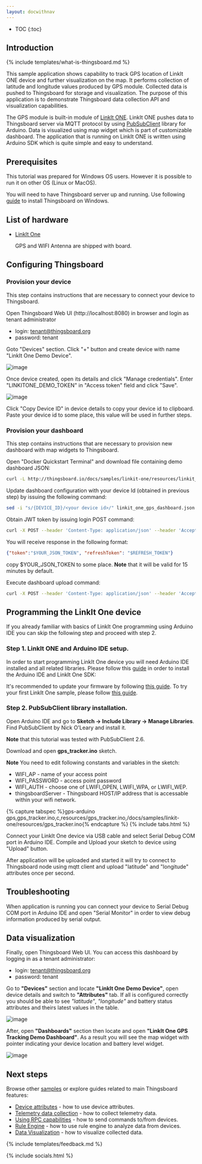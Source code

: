 ```yaml
---
layout: docwithnav
---
```


* TOC
{:toc}

## Introduction
{% include templates/what-is-thingsboard.md %}

This sample application shows capability to track GPS location of LinkIt ONE device and further visualization on the map. 
It performs collection of latitude and longitude values produced by GPS module. 
Collected data is pushed to Thingsboard for storage and visualization. 
The purpose of this application is to demonstrate Thingsboard data collection API and visualization capabilities.

The GPS module is built-in module of [LinkIt ONE](http://wiki.seeed.cc/LinkIt_ONE/). 
LinkIt ONE pushes data to Thingsboard server via MQTT protocol by using [PubSubClient](https://github.com/knolleary/pubsubclient) library for Arduino. 
Data is visualized using map widget which is part of customizable dashboard. 
The application that is running on LinkIt ONE is written using Arduino SDK which is quite simple and easy to understand.

## Prerequisites

This tutorial was prepared for Windows OS users. However it is possible to run it on other OS (Linux or MacOS).
 
You will need to have Thingsboard server up and running. 
Use following [guide](/docs/user-guide/install/docker-windows/) to install Thingsboard on Windows. 

## List of hardware

 - [LinkIt One](https://www.seeedstudio.com/LinkIt-ONE-p-2017.html) 
   
   GPS and WIFI Antenna are shipped with board.
 
## Configuring Thingsboard

### Provision your device

This step contains instructions that are necessary to connect your device to Thingsboard.

Open Thingsboard Web UI (http://localhost:8080) in browser and login as tenant administrator

 - login: tenant@thingsboard.org
 - password: tenant
 
Goto "Devices" section. Click "+" button and create device with name "LinkIt One Demo Device". 

![image](/images/samples/linkit-one/gps/device.png)

Once device created, open its details and click "Manage credentials".
Enter "LINKITONE_DEMO_TOKEN" in "Access token" field and click "Save".

![image](/images/samples/linkit-one/gps/credentials.png)


Click "Copy Device ID" in device details to copy your device id to clipboard.
Paste your device id to some place, this value will be used in further steps.

### Provision your dashboard

This step contains instructions that are necessary to provision new dashboard with map widgets to Thingsboard.

Open "Docker Quickstart Terminal" and download file containing demo dashboard JSON:

```bash
curl -L http://thingsboard.io/docs/samples/linkit-one/resources/linkit_one_gps_dashboard.json > linkit_one_gps_dashboard.json
```

Update dashboard configuration with your device Id (obtained in previous step) by issuing the following command:

```bash
sed -i "s/{DEVICE_ID}/<your device id>/" linkit_one_gps_dashboard.json
```

Obtain JWT token by issuing login POST command:

```bash
curl -X POST --header 'Content-Type: application/json' --header 'Accept: application/json' -d '{"username":"tenant@thingsboard.org", "password":"tenant"}' 'http://localhost:8080/api/auth/login'
```

You will receive response in the following format:

```json
{"token":"$YOUR_JSON_TOKEN", "refreshToken": "$REFRESH_TOKEN"}
```

copy $YOUR_JSON_TOKEN to some place. **Note** that it will be valid for 15 minutes by default.

Execute dashboard upload command:

```bash
curl -X POST --header 'Content-Type: application/json' --header 'Accept: application/json' --header 'X-Authorization: Bearer $YOUR_JSON_TOKEN' -d "@linkit_one_gps_dashboard.json" 'http://localhost:8080/api/dashboard'
```

## Programming the LinkIt One device

If you already familiar with basics of LinkIt One programming using Arduino IDE you can skip the following step and proceed with step 2.

### Step 1. LinkIt ONE and Arduino IDE setup.
In order to start programming LinkIt One device you will need Arduino IDE installed and all related libraries. Please follow this [guide](http://labs.mediatek.com/site/global/developer_tools/mediatek_linkit/get-started/windows_os_stream/install/index.gsp) in order to install the Arduino IDE and LinkIt One SDK:

It's recommended to update your firmware by following [this guide](http://labs.mediatek.com/site/global/developer_tools/mediatek_linkit/get-started/windows_os_stream/update_firmware/index.gsp).
To try your first LinkIt One sample, please follow [this guide](http://labs.mediatek.com/site/global/developer_tools/mediatek_linkit/get-started/windows_os_stream/configure/index.gsp).

### Step 2. PubSubClient library installation.

Open Arduino IDE and go to **Sketch -> Include Library -> Manage Libraries**. Find PubSubClient by Nick O'Leary and install it. 

**Note** that this tutorial was tested with PubSubClient 2.6.

Download and open **gps_tracker.ino** sketch. 

**Note** You need to edit following constants and variables in the sketch:

 - WIFI_AP - name of your access point
 - WIFI_PASSWORD - access point password
 - WIFI_AUTH - choose one of LWIFI_OPEN, LWIFI_WPA, or LWIFI_WEP.
 - thingsboardServer - Thingsboard HOST/IP address that is accessable within your wifi network.

{% capture tabspec %}gps-arduino
gps,gps_tracker.ino,c,resources/gps_tracker.ino,/docs/samples/linkit-one/resources/gps_tracker.ino{% endcapture %}
{% include tabs.html %}

Connect your LinkIt One device via USB cable and select Serial Debug COM port in Arduino IDE. Compile and Upload your sketch to device using "Upload" button.

After application will be uploaded and started it will try to connect to Thingsboard node using mqtt client and upload "latitude" and "longitude" attributes once per second.

## Troubleshooting

When application is running you can connect your device to Serial Debug COM port in Arduino IDE and open "Serial Monitor" in order to view debug information produced by serial output.

## Data visualization

Finally, open Thingsboard Web UI. You can access this dashboard by logging in as a tenant administrator:

 - login: tenant@thingsboard.org
 - password: tenant
  
Go to **"Devices"** section and locate **"LinkIt One Demo Device"**, open device details and switch to **"Attributes"** tab. 
If all is configured correctly you should be able to see *"latitude"*, *"longitude"* and battery status attributes and theirs latest values in the table.

![image](/images/samples/linkit-one/gps/attributes.png)

After, open **"Dashboards"** section then locate and open **"LinkIt One GPS Tracking Demo Dashboard"**. 
As a result you will see the map widget with pointer indicating your device location and battery level widget.

![image](/images/samples/linkit-one/gps/dashboard.png)

## Next steps

Browse other [samples](/docs/samples) or explore guides related to main Thingsboard features:

 - [Device attributes](/docs/user-guide/attributes/) - how to use device attributes.
 - [Telemetry data collection](/docs/user-guide/telemetry/) - how to collect telemetry data.
 - [Using RPC capabilities](/docs/user-guide/rpc/) - how to send commands to/from devices.
 - [Rule Engine](/docs/user-guide/rule-engine/) - how to use rule engine to analyze data from devices.
 - [Data Visualization](/docs/user-guide/visualization/) - how to visualize collected data.

{% include templates/feedback.md %}
 
{% include socials.html %}
